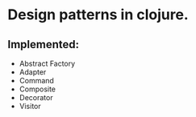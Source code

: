 # Design patterns in clojure.

## Implemented:

- Abstract Factory
- Adapter
- Command
- Composite
- Decorator
- Visitor

